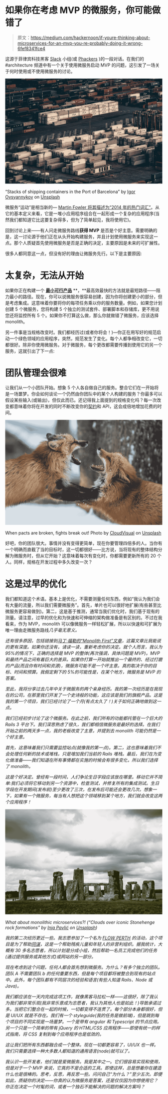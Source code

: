 # 如果你在考虑 MVP 的微服务，你可能做错了

> 原文：<https://medium.com/hackernoon/if-youre-thinking-about-microservices-for-an-mvp-you-re-probably-doing-it-wrong-6fef8341fce4>

这源于菲律宾科技黑客 [Slack](https://slack.com/) 小组(或 [Phackers](https://github.com/phackers) )的一段对话。在我们的#architecture 频道中有一个关于使用微服务启动 MVP 的问题，这引发了一场关于何时使用或不使用微服务的讨论。

![](img/ac99bf2c88b6a8387c6c0701b128f685.png)

“Stacks of shipping containers in the Port of Barcelona” by [Igor Ovsyannykov](https://unsplash.com/@igorovsyannykov?utm_source=medium&utm_medium=referral) on [Unsplash](https://unsplash.com?utm_source=medium&utm_medium=referral)

微服务“运动”是相当新的— [Martin Fowler 将其描述为“2014 年的热门词汇”](https://martinfowler.com/microservices/)。从它的基本定义来看，它是一堆小应用程序组合在一起形成一个复杂的应用程序(当然我们都知道它比这要复杂得多，但为了简单起见，我将使用它)。

回到讨论上来——有人问走微服务路线**获得 MVP** 是否是个好主意。需要明确的是，这一讨论源于他们正在从头开始构建服务，并且计划使用微服务来实现这一点。那个人质疑首先使用微服务是否是正确的决定，主要原因是未来的可扩展性。

很多人都同意这一点，但没有好的理由让微服务先行。以下是主要原因:

# **太复杂，无法从**开始

如果你正在构建一个 [**最小可行产品**](https://en.wikipedia.org/wiki/Minimum_viable_product) **，**最高效最快的方法就是最短路径——阻力最小的路径。现在，你可以说微服务很容易创建，因为你将创建更小的部分，但是考虑集成。这意味着你要将你的每项任务乘以你的服务数量。例如，如果您计划创建 5 个微服务，您将构建 5 个独立的测试套件、部署脚本和存储库，更不用说您还将监控所有 5 个。如果你不打算这么做，那么你就做错了微服务，应该选择 monolith。

另一件事是当规格改变时。我们都经历过(或者你将会！)—你正在用写好的规范启动一个绿色领域的应用程序，突然，规范发生了变化。每个人都争相改变它，一切都很好。除非你使用微服务。对于微服务，每个更改都需要传播到使用它的另一个服务，这就引出了下一点:

# **团队管理会很难**

让我们从一个小团队开始。想象 5 个人各自做自己的服务。整合它们在一开始将是一场噩梦。你会如何谈论一个仍然由你团队中的某个人构建的服务？你最多可以假设某些输入(或输出)，但仅此而已。还记得我上面提到的规格变化吗？每一次改变都意味着你将在开发的同时不断改变你的[契约](https://docs.pact.io/)和 API，这会成倍地增加花费的时间。

![](img/9cdf05ce5f2a23d16b77cd0a4740766f.png)

When pacts are broken, fights break out! Photo by [CloudVisual](https://unsplash.com/@cloudvisual?utm_source=medium&utm_medium=referral) on [Unsplash](https://unsplash.com?utm_source=medium&utm_medium=referral)

好吧，你的团队很大。事情并没有变得更简单，现在你要管理四倍多的人。当你有一个明确而直截了当的目标时，这一切都很好——比方说，当将现有的整体结构分解为微服务时，但从它开始？这意味着每次有变化时，你都需要更新所有的 20 个人。同样，规格在开发过程中多久改变一次？

# 这是过早的优化

我们都知道这个术语。基本上是优化，不需要测量任何东西，例如“我认为我们会有大量的流量，所以我们需要微服务”。首先，单片也可以很好地扩展(有些甚至比微服务更容易做到)。第二，这是基于推测，通常当我们优化时，我们基于现有的测量。请注意，过早的优化和为快速和可伸缩的架构做准备是有区别的。不过在我看来，作为 MVP，monolith 可以像微服务一样轻松扩展，所以以快速和可扩展为唯一理由走微服务路线*几乎毫无意义。*

*还有很多原因，包括链接到[马丁·福勒的“Monolith First”文章](https://martinfowler.com/bliki/MonolithFirst.html)，这篇文章比我能说的更有深度。如果你还没有，请读一读，重新考虑你的决定。就个人而言，我认为 95%的情况下，正确的选择是 MVP 的整体(再次强调，具体问题是 MVP)。MVP 和最终产品之间有着巨大的差异。如果你打算一开始就推出一个最终的、经过打磨的产品(而且你有时间和资源)，微服务可能不是一个坏主意。真的取决于你的目标、时间和预算。我假定剩下的 5%的可能性是，在某个地方，微服务是 MVP 的答案。*

*至此，我将分享过去几年中关于微服务的两个亲身经历。我的第一次经历是在我现在的公司，在那里我们开发了一个史诗般的功能，这应该是我们的旗舰产品。这是我的第一个项目，我们已经讨论了一个月(有点太久了！)关于如何正确地做到这一点。*

*我们已经初步讨论了这个微服务。在此之前，我们所有的功能都托管在一个巨大的 Rails 3 平台下。我们深思熟虑了很久，我们都相信微服务是最好的选择。在我们开始之前的两天多一点，我的老板改变了主意，并提到去 monolith 可能仍然是一个好主意。*

*首先，这意味着我们只需要监控站点(就像我的第一点)。第二，这也意味着我们不会处理任何新的技术或堆栈，只是增加我们当前的 Rails 堆栈。最后，我们在为变化做准备——我们知道在所有事情都在实施的时候会有很多变化，所以我们选择了 monolith。*

*这是个好决定。曾经有一段时间，人们争论生日字段应该放在哪里。移动它并不简单:我们必须将它移动到另一个资源中，检查测试，并修复所有的集成测试。生日字段在开发期间(发布前)至少更改了三次，在发布后可能还会更改几次。想象一下，如果有一个微服务，每当有人想把这个领域移到某个地方，我们就会改变这两个应用程序！*

*![](img/3d88c981a863c3b286e47ef149d6cdbc.png)*

*What about monolithic microservices?! (“Clouds over iconic Stonehenge rock formations” by [Inja Pavlić](https://unsplash.com/@inja_jeki?utm_source=medium&utm_medium=referral) on [Unsplash](https://unsplash.com?utm_source=medium&utm_medium=referral))*

*我的第二次经历更近一些。我志愿参加了一个名为 [FLOW PERTH](http://www.flowperth.org/) 的活动，这个项目是为了帮助[同谋](https://www.cahoots.org.au/)，这是一个帮助残疾儿童和年轻人的非营利组织。据我统计，大概有 30 多名志愿者，所以计划是分成小组，然后帮助一名员工完成他们的任务(通过提供服务或其他方式)或网站的另一部分。*

*现在考虑到这个问题，任何人都会首先想到微服务。为什么？有多个独立的团队。团队 A 不需要团队 b 的任何重要东西，但是每个项目都将被整合到现有的站点中。此外，每个团队都有不同层次的经验和语言(有些人知道 Rails、Node 或 Java)。*

*我们都应该在一天内完成这项工作，就像黑客马拉松一样——这很好，除了我认为我们都非常乐观(我非常乐意成为志愿者，我认为其他人也是如此！)导致承诺过多。当把它们整合在一起的时候，一切都变得不连贯了。每个部分本身都很好，但是 UI/UX 就是不存在。我们有一个 styleguide(我的任务是做前端)，但是跳到每个项目的不同实现是一场噩梦。一个是带有 angular 和 Typescript 的节点应用。另一个只是一个简单的带有 jQuery 的 HTML/CSS 应用程序——即使有统一的样式指南，将 CSS 复制到每个应用程序也是低效的。*

*这让我们把所有东西都融合成一个整体。现在一切都更容易了，UI/UX 也一样。我们只需要选择一种大多数人都知道的通用语言(node)就可以了。*

*我认识一些开发者，他们就是爱微服务。我是其中之一。它们很容易实现和使用，但是对于一个 MVP 来说，它真的不是合适的工具。即使这样，总是想着你在建造什么也是很棒的。思考，反思，再反思一些。问问自己“为什么？”至少五次。即便如此，质疑你的决定——你真的认为微服务是答案，还是仅仅因为你想使用它？你正在决定一个时髦的词，或者一个独石不能解决的问题的解决方案吗？*